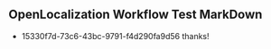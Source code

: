## OpenLocalization Workflow Test MarkDown
* 15330f7d-73c6-43bc-9791-f4d290fa9d56 thanks!

<!--HONumber=Jul16_HO3-->


